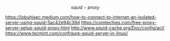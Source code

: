 $$ squid-proxy$$

https://lobuhisec.medium.com/how-to-connect-to-internet-an-isolated-server-using-squid-5ac42e94c39d
https://comtechies.com/free-proxy-server-setup-squid-proxy.html
http://www.squid-cache.org/Doc/config/acl/
https://www.tecmint.com/configure-squid-server-in-linux/

